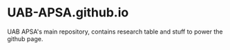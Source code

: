 # UAB-APSA.github.io
UAB APSA's main repository, contains research table and stuff to power the github page.
